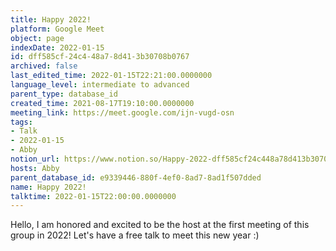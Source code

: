```yaml
---
title: Happy 2022!
platform: Google Meet
object: page
indexDate: 2022-01-15
id: dff585cf-24c4-48a7-8d41-3b30708b0767
archived: false
last_edited_time: 2022-01-15T22:21:00.0000000
language_level: intermediate to advanced
parent_type: database_id
created_time: 2021-08-17T19:10:00.0000000
meeting_link: https://meet.google.com/ijn-vugd-osn
tags:
- Talk
- 2022-01-15
- Abby
notion_url: https://www.notion.so/Happy-2022-dff585cf24c448a78d413b30708b0767
hosts: Abby
parent_database_id: e9339446-880f-4ef0-8ad7-8ad1f507dded
name: Happy 2022!
talktime: 2022-01-15T22:00:00.0000000
---
```


Hello, I am honored and excited to be the host at the first meeting of this group in 2022! Let's have a free talk to meet this new year :)





